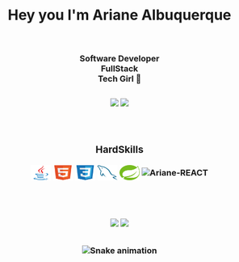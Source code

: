   <div align= "center" ><br>
<br>
<h1> Hey you I'm Ariane Albuquerque </h1> 
  
  <div align= "center" ><br>
  <h3 aling ="center">Software Developer <br>
           FullStack <br>
           Tech Girl 👾 </h3>
</div>

##
<div align="center">
  <a href="https://www.linkedin.com/in/arianealbuquerque/" target="_blank"><img src="https://img.shields.io/badge/LinkedIn-d92763?style=for-the-badge&logo=linkedin&logoColor=white" target="_blank"></a>
    <a href="mailto:contact.nicolasalbuquerque@gmail.com" target="_blank"><img src="https://img.shields.io/badge/Gmail-d92763?style=for-the-badge&logo=gmail&logoColor=white" target="_blank"></a>
</div>




<h3 aling ="center">




<div align= "center" ><br>
   <h3 aling ="center"> HardSkills </h3>
  <img align="center" alt="Ariane-Java" height="30" width="40" src="https://raw.githubusercontent.com/devicons/devicon/master/icons/java/java-original.svg">
  <img align="center" alt="Ariane-HTML" height="30" width="40" src="https://raw.githubusercontent.com/devicons/devicon/master/icons/html5/html5-original.svg">
  <img align="center" alt="Ariane-CSS" height="30" width="40" src="https://raw.githubusercontent.com/devicons/devicon/master/icons/css3/css3-original.svg">
  
  <img align="center" alt="Ariane-MYSQL" height="30" width="40" src="https://raw.githubusercontent.com/devicons/devicon/master/icons/mysql/mysql-original.svg">
  <img align="center" alt="Ariane-SPRING" height="30" width="40" src="https://raw.githubusercontent.com/devicons/devicon/master/icons/spring/spring-original.svg">
  <img align="center" alt="Ariane-REACT" height="30" width="40" src="https://cdn.jsdelivr.net/gh/devicons/devicon/icons/react/react-original.svg" />
</div>



<br><br>
<div align ="center">
  <img align="center" width="400px" src="https://github-readme-stats.vercel.app/api?username=AriAlbuquerque&show_icons=true,css&layout=compact&theme=radical" />
  <img align= "center" width="313px" src="https://github-readme-stats.vercel.app/api/top-langs/?username=NicolasAlbuquerque&layout=compact&theme=radical" />
</div>
<br>


 ![Snake animation](https://github.com/NicolasAlbuquerque/NicolasAlbuquerque/blob/output/github-contribution-grid-snake.svg)
